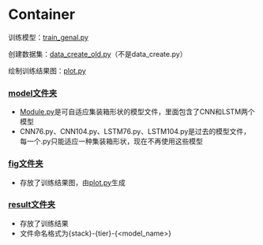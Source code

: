 # Container

训练模型：[train_genal.py](train_genal.py)

创建数据集：[data_create_old.py](data_create_old.py)（不是data_create.py）

绘制训练结果图：[plot.py](plot.py)

### [model文件夹](model/)

* [Module.py](Module.py)是可自适应集装箱形状的模型文件，里面包含了CNN和LSTM两个模型
* CNN76.py、CNN104.py、LSTM76.py、LSTM104.py是过去的模型文件，每一个.py只能适应一种集装箱形状，现在不再使用这些模型

### [fig文件夹](fig/)

* 存放了训练结果图，由[plot.py](plot.py)生成

### [result文件夹](result/)

* 存放了训练结果
* 文件命名格式为{stack}-{tier}-{<model_name>}

